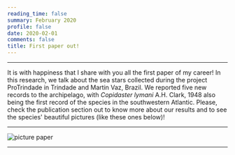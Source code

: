 ```yaml
--- 
reading_time: false
summary: February 2020
profile: false
date: 2020-02-01
comments: false
title: First paper out!
---
```

---

It is with happiness that I share with you all the first paper of my career! In this research, we talk about the sea stars collected during the project ProTrindade in Trindade and Martin Vaz, Brazil. We reported five new records to the archipelago, with _Copidaster lymani_ A.H. Clark, 1948 also being the first record of the species in the southwestern Atlantic. Please, check the publication section out to know more about our results and to see the species' beautiful pictures (like these ones below)! 

---
![picture paper](https://raw.githubusercontent.com/rosanafcunha/rosanafcunha/master/static/media/trindade.png "Paper 2020")

---
